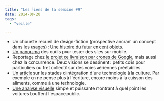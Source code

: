```yaml
---
title: "Les liens de la semaine #9"
date: 2014-09-20
tags:
  - "veille"

---
```


- Un chouette recueil de design-fiction (prospective ancrant un concept dans les usages) : [Une histoire du futur en cent objets](http://ahistoryofthefuture.org/).
- [Un panorama](http://www.smashingmagazine.com/2014/09/03/testing-mobile-emulators-simulators-remote-debugging/) des outils pour tester des sites sur mobile.
- Reportage chez [le projet de livraison par drones de Google](http://www.theatlantic.com/technology/archive/2014/08/inside-googles-secret-drone-delivery-program/379306/), mais aussi chez la concurrence. Deux visions se dessinent : petits colis pour particuliers ou fret collectif sur des voies aériennes préétablies.
- [Un article](http://www.internetactu.net/2014/09/11/comment-la-technologie-devient-nature/) sur les stades d'intégration d'une technologie à la culture. Par exemple on ne pense plus à l'écriture, encore moins à la cuisson des aliments, comme à une technologie.
- [Une analyse visuelle](http://www.copenhagenize.com/2014/09/the-arrogance-of-space-paris-calgary.html) simple et puissante montrant à quel point les voitures bouffent l'espace public.
